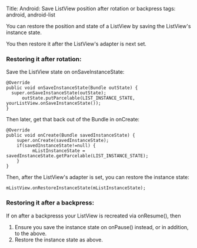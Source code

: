 Title: Android: Save ListView position after rotation or backpress
tags: android, android-list

You can restore the position and state of a ListView by saving the ListView's instance state. 

You then restore it after the ListView's adapter is next set.

### Restoring it after rotation:

Save the ListView state on onSaveInstanceState:

    @Override
    public void onSaveInstanceState(Bundle outState) {
      super.onSaveInstanceState(outState);
          outState.putParcelable(LIST_INSTANCE_STATE, yourListView.onSaveInstanceState());
    }
    
Then later, get that back out of the Bundle in onCreate:

    @Override
    public void onCreate(Bundle savedInstanceState) {
    	super.onCreate(savedInstanceState);
    	if(savedInstanceState!=null) {
              mListInstanceState = savedInstanceState.getParcelable(LIST_INSTANCE_STATE);
    	}
    }
    
Then, after the ListView's adapter is set, you can restore the instance state:

    mListView.onRestoreInstanceState(mListInstanceState);
    
### Restoring it after a backpress:
    
If on after a backpresss your ListView is recreated via onResume(), then

1. Ensure you save the instance state on onPause() instead, or in addition, to the above.
2. Restore the instance state as above.
